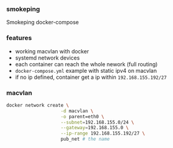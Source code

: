 ### smokeping
Smokeping docker-compose

### features

- working macvlan with docker
- systemd network devices
- each container can reach the whole nework (full routing)
- `docker-compose.yml` example with static ipv4 on macvlan
- if no ip defined, container get a ip within `192.168.155.192/27`

### macvlan
```bash
docker network create \
                    -d macvlan \
                    -o parent=eth0 \
                    --subnet=192.168.155.0/24 \
                    --gateway=192.168.155.0 \
                    --ip-range 192.168.155.192/27 \
                    pub_net # the name
```
